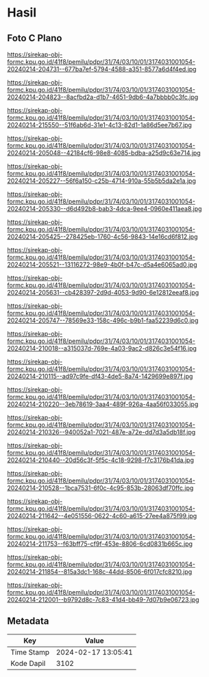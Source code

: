 # Hasil

## Foto C Plano

https://sirekap-obj-formc.kpu.go.id/41f8/pemilu/pdpr/31/74/03/10/01/3174031001054-20240214-204731--677ba7ef-5794-4588-a351-8577a6d4f4ed.jpg

https://sirekap-obj-formc.kpu.go.id/41f8/pemilu/pdpr/31/74/03/10/01/3174031001054-20240214-204823--8acfbd2a-d1b7-4651-9db6-4a7bbbb0c3fc.jpg

https://sirekap-obj-formc.kpu.go.id/41f8/pemilu/pdpr/31/74/03/10/01/3174031001054-20240214-215550--51f6ab6d-31e1-4c13-82d1-1a86d5ee7b67.jpg

https://sirekap-obj-formc.kpu.go.id/41f8/pemilu/pdpr/31/74/03/10/01/3174031001054-20240214-205048--42184cf6-98e8-4085-bdba-a25d9c63e714.jpg

https://sirekap-obj-formc.kpu.go.id/41f8/pemilu/pdpr/31/74/03/10/01/3174031001054-20240214-205227--56f6a150-c25b-4714-910a-55b5b5da2e1a.jpg

https://sirekap-obj-formc.kpu.go.id/41f8/pemilu/pdpr/31/74/03/10/01/3174031001054-20240214-205330--d6d492b8-bab3-4dca-9ee4-0960e411aea8.jpg

https://sirekap-obj-formc.kpu.go.id/41f8/pemilu/pdpr/31/74/03/10/01/3174031001054-20240214-205425--278425eb-1760-4c56-9843-14e16cd6f812.jpg

https://sirekap-obj-formc.kpu.go.id/41f8/pemilu/pdpr/31/74/03/10/01/3174031001054-20240214-205521--13116272-98e9-4b0f-b47c-d5a4e6065ad0.jpg

https://sirekap-obj-formc.kpu.go.id/41f8/pemilu/pdpr/31/74/03/10/01/3174031001054-20240214-205631--cb428397-2d9d-4053-9d90-6e12812eeaf8.jpg

https://sirekap-obj-formc.kpu.go.id/41f8/pemilu/pdpr/31/74/03/10/01/3174031001054-20240214-205747--78569e33-158c-496c-b9b1-faa52239d6c0.jpg

https://sirekap-obj-formc.kpu.go.id/41f8/pemilu/pdpr/31/74/03/10/01/3174031001054-20240214-210018--a315037d-769e-4a03-9ac2-d826c3e54f16.jpg

https://sirekap-obj-formc.kpu.go.id/41f8/pemilu/pdpr/31/74/03/10/01/3174031001054-20240214-210115--ad97c9fe-df43-4de5-8a74-1429699e897f.jpg

https://sirekap-obj-formc.kpu.go.id/41f8/pemilu/pdpr/31/74/03/10/01/3174031001054-20240214-210220--3eb78619-3aa4-489f-926a-4aa56f033055.jpg

https://sirekap-obj-formc.kpu.go.id/41f8/pemilu/pdpr/31/74/03/10/01/3174031001054-20240214-210326--940052a1-7021-487e-a72e-dd7d3a5db18f.jpg

https://sirekap-obj-formc.kpu.go.id/41f8/pemilu/pdpr/31/74/03/10/01/3174031001054-20240214-210440--20d56c3f-5f5c-4c18-9298-f7c3176b41da.jpg

https://sirekap-obj-formc.kpu.go.id/41f8/pemilu/pdpr/31/74/03/10/01/3174031001054-20240214-210528--1bca7531-6f0c-4c95-853b-28063df70ffc.jpg

https://sirekap-obj-formc.kpu.go.id/41f8/pemilu/pdpr/31/74/03/10/01/3174031001054-20240214-211642--4e051556-0622-4c60-a615-27ee4a875f99.jpg

https://sirekap-obj-formc.kpu.go.id/41f8/pemilu/pdpr/31/74/03/10/01/3174031001054-20240214-211753--f63bff75-cf9f-453e-8806-6cd0831b665c.jpg

https://sirekap-obj-formc.kpu.go.id/41f8/pemilu/pdpr/31/74/03/10/01/3174031001054-20240214-211854--815a3dc1-168c-44dd-8506-6f017cfc8210.jpg

https://sirekap-obj-formc.kpu.go.id/41f8/pemilu/pdpr/31/74/03/10/01/3174031001054-20240214-212001--b9792d8c-7c83-41d4-bb49-7d07b9e06723.jpg


## Metadata

| Key        | Value               |
| ---------- | ------------------- |
| Time Stamp | 2024-02-17 13:05:41 |
| Kode Dapil | 3102                |



